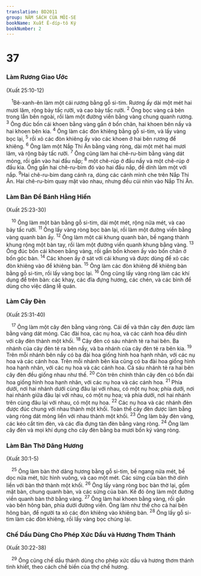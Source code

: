 ```yaml
---
translation: BD2011
group: NĂM SÁCH CỦA MÔI-SE
bookName: Xuất Ê-díp-tô Ký 
bookNumber: 2
---
```


<div class="title"><h1>37</h1><h3>Làm Rương Giao Ước </h3><p>(Xuất 25:10-12)</p></div>
<span class="verse xu_37_1"> <sup>1</sup>Bê-xanh-ên làm một cái rương bằng gỗ si-tim. Rương ấy dài một mét hai mươi lăm, rộng bảy tấc rưỡi, và cao bảy tấc rưỡi. </span>
<span class="verse xu_37_2"><sup>2</sup> Ông bọc vàng cả bên trong lẫn bên ngoài, rồi làm một đường viền bằng vàng chung quanh rương. </span>
<span class="verse xu_37_3"><sup>3</sup> Ông đúc bốn cái khoen bằng vàng gắn ở bốn chân, hai khoen bên nầy và hai khoen bên kia. </span>
<span class="verse xu_37_4"><sup>4</sup> Ông làm các đòn khiêng bằng gỗ si-tim, và lấy vàng bọc lại, </span>
<span class="verse xu_37_5"><sup>5</sup> rồi xỏ các đòn khiêng ấy vào các khoen ở hai bên rương để khiêng. </span>
<span class="verse xu_37_6"><sup>6</sup> Ông làm một Nắp Thi Ân bằng vàng ròng, dài một mét hai mươi lăm, và rộng bảy tấc rưỡi. </span>
<span class="verse xu_37_7"><sup>7</sup> Ông cũng làm hai chê-ru-bim bằng vàng dát mỏng, rồi gắn vào hai đầu nắp; </span>
<span class="verse xu_37_8"><sup>8</sup> một chê-rúp ở đầu nầy và một chê-rúp ở đầu kia. Ông gắn hai chê-ru-bim đó vào hai đầu nắp, để dính làm một với nắp. </span>
<span class="verse xu_37_9"><sup>9</sup>Hai chê-ru-bim dang cánh ra, dùng các cánh mình che trên Nắp Thi Ân. Hai chê-ru-bim quay mặt vào nhau, nhưng đều cúi nhìn vào Nắp Thi Ân.<br/></span>
<div class="title"><h3>Làm Bàn Ðể Bánh Hằng Hiến</h3><p>(Xuất 25:23-30)</p></div>
<span class="verse xu_37_10"> <sup>10</sup> Ông làm một bàn bằng gỗ si-tim, dài một mét, rộng nửa mét, và cao bảy tấc rưỡi. </span>
<span class="verse xu_37_11"><sup>11</sup> Ông lấy vàng ròng bọc bàn lại, rồi làm một đường viền bằng vàng quanh bàn ấy. </span>
<span class="verse xu_37_12"><sup>12</sup> Ông làm một cái khung quanh bàn, bề ngang thành khung rộng một bàn tay, rồi làm một đường viền quanh khung bằng vàng. </span>
<span class="verse xu_37_13"><sup>13</sup> Ông đúc bốn cái khoen bằng vàng, rồi gắn bốn khoen ấy vào bốn chân ở bốn góc bàn. </span>
<span class="verse xu_37_14"><sup>14</sup> Các khoen ấy ở sát với cái khung và được dùng để xỏ các đòn khiêng vào để khiêng bàn. </span>
<span class="verse xu_37_15"><sup>15</sup> Ông làm các đòn khiêng để khiêng bàn bằng gỗ si-tim, rồi lấy vàng bọc lại. </span>
<span class="verse xu_37_16"><sup>16</sup> Ông cũng lấy vàng ròng làm các khí dụng để trên bàn: các khay, các đĩa đựng hương, các chén, và các bình để dùng cho việc dâng lễ quán.<br/></span>
<div class="title"><h3>Làm Cây Ðèn</h3><p>(Xuất 25:31-40)</p></div>
<span class="verse xu_37_17"> <sup>17</sup> Ông làm một cây đèn bằng vàng ròng. Cái đế và thân cây đèn được làm bằng vàng dát mỏng. Các đài hoa, các nụ hoa, và các cánh hoa đều dính với cây đèn thành một khối. </span>
<span class="verse xu_37_18"><sup>18</sup> Cây đèn có sáu nhánh tẻ ra hai bên. Ba nhánh của cây đèn tẻ ra bên nầy, và ba nhánh của cây đèn tẻ ra bên kia. </span>
<span class="verse xu_37_19"><sup>19</sup> Trên mỗi nhánh bên nầy có ba đài hoa giống hình hoa hạnh nhân, với các nụ hoa và các cánh hoa. Trên mỗi nhánh bên kia cũng có ba đài hoa giống hình hoa hạnh nhân, với các nụ hoa và các cánh hoa. Cả sáu nhánh tẻ ra hai bên cây đèn đều giống nhau như thế. </span>
<span class="verse xu_37_20"><sup>20</sup> Còn trên chính thân cây đèn có bốn đài hoa giống hình hoa hạnh nhân, với các nụ hoa và các cánh hoa. </span>
<span class="verse xu_37_21"><sup>21</sup> Phía dưới, nơi hai nhánh dưới cùng đâu lại với nhau, có một nụ hoa; phía dưới, nơi hai nhánh giữa đâu lại với nhau, có một nụ hoa; và phía dưới, nơi hai nhánh trên cùng đâu lại với nhau, có một nụ hoa. </span>
<span class="verse xu_37_22"><sup>22</sup> Các nụ hoa và các nhánh đèn được đúc chung với nhau thành một khối. Toàn thể cây đèn được làm bằng vàng ròng dát mỏng liền với nhau thành một khối. </span>
<span class="verse xu_37_23"><sup>23</sup> Ông làm bảy đèn vàng, các kéo cắt tim đèn, và các đĩa đựng tàn đèn bằng vàng ròng. </span>
<span class="verse xu_37_24"><sup>24</sup> Ông làm cây đèn và mọi khí dụng cho cây đèn bằng ba mươi bốn ký vàng ròng.<br/></span>
<div class="title"><h3>Làm Bàn Thờ Dâng Hương</h3><p>(Xuất 30:1-5)</p></div>
<span class="verse xu_37_25"> <sup>25</sup> Ông làm bàn thờ dâng hương bằng gỗ si-tim, bề ngang nửa mét, bề dọc nửa mét, tức hình vuông, và cao một mét. Các sừng của bàn thờ dính liền với bàn thờ thành một khối. </span>
<span class="verse xu_37_26"><sup>26</sup> Ông lấy vàng ròng bọc bàn thờ lại, gồm mặt bàn, chung quanh bàn, và các sừng của bàn. Kế đó ông làm một đường viền quanh bàn thờ bằng vàng. </span>
<span class="verse xu_37_27"><sup>27</sup> Ông làm hai khoen bằng vàng, rồi gắn vào bên hông bàn, phía dưới đường viền. Ông làm như thế cho cả hai bên hông bàn, để người ta xỏ các đòn khiêng vào khiêng bàn. </span>
<span class="verse xu_37_28"><sup>28</sup> Ông lấy gỗ si-tim làm các đòn khiêng, rồi lấy vàng bọc chúng lại.<br/></span>
<div class="title"><h3>Chế Dầu Dùng Cho Phép Xức Dầu và Hương Thơm Thánh</h3><p>(Xuất 30:22-38)</p></div>
<span class="verse xu_37_29"> <sup>29</sup> Ông cũng chế dầu thánh dùng cho phép xức dầu và hương thơm thánh tinh khiết, theo cách chế biến của thợ chế hương.<br/></span>
